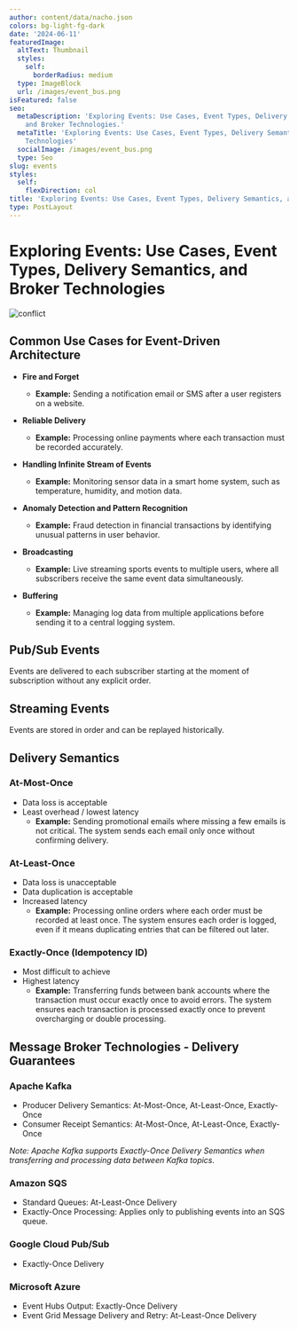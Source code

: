 ```yaml
---
author: content/data/nacho.json
colors: bg-light-fg-dark
date: '2024-06-11'
featuredImage:
  altText: Thumbnail
  styles:
    self:
      borderRadius: medium
  type: ImageBlock
  url: /images/event_bus.png
isFeatured: false
seo:
  metaDescription: 'Exploring Events: Use Cases, Event Types, Delivery Semantics,
    and Broker Technologies.'
  metaTitle: 'Exploring Events: Use Cases, Event Types, Delivery Semantics, and Broker
    Technologies'
  socialImage: /images/event_bus.png
  type: Seo
slug: events
styles:
  self:
    flexDirection: col
title: 'Exploring Events: Use Cases, Event Types, Delivery Semantics, and Broker Technologies'
type: PostLayout
---
```


# Exploring Events: Use Cases, Event Types, Delivery Semantics, and Broker Technologies
![conflict](./images/event.png)

## Common Use Cases for Event-Driven Architecture

- **Fire and Forget**
  - **Example:** Sending a notification email or SMS after a user registers on a website.
  
- **Reliable Delivery**
  - **Example:** Processing online payments where each transaction must be recorded accurately.
  
- **Handling Infinite Stream of Events**
  - **Example:** Monitoring sensor data in a smart home system, such as temperature, humidity, and motion data.
  
- **Anomaly Detection and Pattern Recognition**
  - **Example:** Fraud detection in financial transactions by identifying unusual patterns in user behavior.
  
- **Broadcasting**
  - **Example:** Live streaming sports events to multiple users, where all subscribers receive the same event data simultaneously.
  
- **Buffering**
  - **Example:** Managing log data from multiple applications before sending it to a central logging system.

## Pub/Sub Events
Events are delivered to each subscriber starting at the moment of subscription without any explicit order.

## Streaming Events
Events are stored in order and can be replayed historically.

## Delivery Semantics

### At-Most-Once
- Data loss is acceptable
- Least overhead / lowest latency
  - **Example:** Sending promotional emails where missing a few emails is not critical. The system sends each email only once without confirming delivery.

### At-Least-Once
- Data loss is unacceptable
- Data duplication is acceptable
- Increased latency
  - **Example:** Processing online orders where each order must be recorded at least once. The system ensures each order is logged, even if it means duplicating entries that can be filtered out later.

### Exactly-Once (Idempotency ID)
- Most difficult to achieve
- Highest latency
  - **Example:** Transferring funds between bank accounts where the transaction must occur exactly once to avoid errors. The system ensures each transaction is processed exactly once to prevent overcharging or double processing.



## Message Broker Technologies - Delivery Guarantees
### Apache Kafka
- Producer Delivery Semantics: At-Most-Once, At-Least-Once, Exactly-Once
- Consumer Receipt Semantics: At-Most-Once, At-Least-Once, Exactly-Once

*Note: Apache Kafka supports Exactly-Once Delivery Semantics when transferring and processing data between Kafka topics.*

### Amazon SQS
- Standard Queues: At-Least-Once Delivery
- Exactly-Once Processing: Applies only to publishing events into an SQS queue.

### Google Cloud Pub/Sub
- Exactly-Once Delivery

### Microsoft Azure
- Event Hubs Output: Exactly-Once Delivery
- Event Grid Message Delivery and Retry: At-Least-Once Delivery